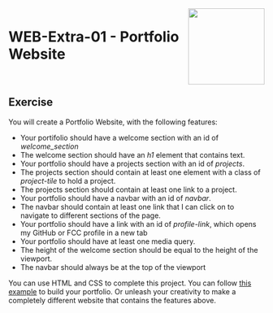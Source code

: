 <img align="right" width="150" height="150" src="https://media-exp1.licdn.com/dms/image/C4E0BAQF7BYCCZt5epw/company-logo_200_200/0?e=2159024400&v=beta&t=qUAFP9bUgBEEXGVQYpUXW1J_OiP8e0r4rFBpqp8OrxA">

# WEB-Extra-01 - Portfolio Website

 <br/>

## Exercise

You will create a Portfolio Website, with the following features: 

* Your portifolio should have a welcome section with an id of *welcome_section*
* The welcome section should have an *h1* element that contains text.
* Your portfolio should have a projects section with an id of *projects*.
* The projects section should contain at least one element with a class of *project-tile* to hold a project.
* The projects section should contain at least one link to a project.
* Your portfolio should have a navbar with an id of *navbar*.
* The navbar should contain at least one link that I can click on to navigate to different sections of the page.
* Your portfolio should have a link with an id of *profile-link*, which opens my GitHub or FCC profile in a new tab
* Your portfolio should have at least one media query.
* The height of the welcome section should be equal to the height of the viewport.
* The navbar should always be at the top of the viewport

You can use HTML and CSS to complete this project. You can follow [this example](https://codepen.io/freeCodeCamp/full/zNBOYG) to build your portfolio. Or unleash your creativity to make a completely different website that contains the features above. 

